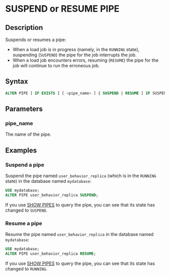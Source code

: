 # SUSPEND or RESUME PIPE

## Description

Suspends or resumes a pipe:

- When a load job is in progress (namely, in the `RUNNING` state), suspending (`SUSPEND`) the pipe for the job interrupts the job.
- When a load job encounters errors, resuming (`RESUME`) the pipe for the job will continue to run the erroneous job.

## Syntax

```SQL
ALTER PIPE [ IF EXISTS ] [ <pipe_name> ] { SUSPEND | RESUME [ IF SUSPENDED ] }
```

## Parameters

### pipe_name

The name of the pipe.

## Examples

### Suspend a pipe

Suspend the pipe named `user_behavior_replica` (which is in the `RUNNING` state) in the database named `mydatabase`:

```SQL
USE mydatabase;
ALTER PIPE user_behavior_replica SUSPEND;
```

If you use [SHOW PIPES](../../../sql-reference/sql-statements/data-manipulation/SHOW_PIPES.md) to query the pipe, you can see that its state has changed to `SUSPEND`.

### Resume a pipe

Resume the pipe named `user_behavior_replica` in the database named `mydatabase`:

```SQL
USE mydatabase;
ALTER PIPE user_behavior_replica RESUME;
```

If you use [SHOW PIPES](../../../sql-reference/sql-statements/data-manipulation/SHOW_PIPES.md) to query the pipe, you can see that its state has changed to `RUNNING`.
